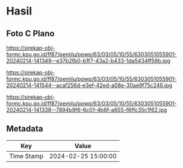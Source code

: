 # Hasil

## Foto C Plano

https://sirekap-obj-formc.kpu.go.id/ff87/pemilu/ppwp/63/03/05/10/55/6303051055901-20240214-141349--e37b2fb0-b1f7-43a2-b433-1da5434ff59b.jpg

https://sirekap-obj-formc.kpu.go.id/ff87/pemilu/ppwp/63/03/05/10/55/6303051055901-20240214-141544--acaf256d-e3ef-42ed-a08e-30ae9f75c246.jpg

https://sirekap-obj-formc.kpu.go.id/ff87/pemilu/ppwp/63/03/05/10/55/6303051055901-20240214-141338--7894b9f6-6c01-4b6f-a655-f6ffc35c1f62.jpg


## Metadata

| Key        | Value               |
| ---------- | ------------------- |
| Time Stamp | 2024-02-25 15:00:00 |




